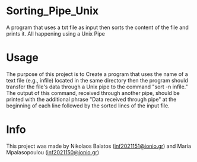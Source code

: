 # Sorting_Pipe_Unix
A program that uses a txt file as input then sorts the content of the file and prints it. All happening using a Unix Pipe

# Usage 
The purpose of this project is to Create a program that uses the name of a text file (e.g., infile) located in the same directory then the program should transfer the file's data through a Unix pipe to the command "sort -n infile." The output of this command, received through another pipe, should be printed with the additional phrase "Data received through pipe" at the beginning of each line followed by the sorted lines of the input file.

# Info
This project was made by Nikolaos Balatos (inf2021151@ionio.gr) and Maria Mpalasopoulou (inf2021150@ionio.gr)
